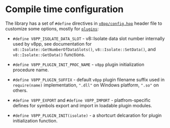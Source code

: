 # Compile time configuration

The library has a set of `#define` directives in
[`v8pp/config.hpp`](../v8pp/config.hpp) header file to customize some options,
mostly for [`plugins`](./plugins.md):

  * `#define V8PP_ISOLATE_DATA_SLOT` - v8::Isolate data slot number internally
    used by v8pp, see documentation for `v8::Isolate::GetNumberOfDataSlots()`,
    `v8::Isolate::SetData()`, and `v8::Isolate::GetData()` functions.

  * `#define V8PP_PLUGIN_INIT_PROC_NAME` - `v8pp` plugin initialization
    procedure name.

  * `#define V8PP_PLUGIN_SUFFIX` - default `v8pp` plugin filename suffix used
    in `require(name)` implementation, `".dll"` on Windows platform, `".so"`
    on others.

  * `#define V8PP_EXPORT` and `#define V8PP_IMPORT` - platfrom-specific
    defines for symbols export and import in loadable plugin modules.

  * `#define V8PP_PLUGIN_INIT(isolate)` - a shortcurt delcaration for plugin
    initialization function.
